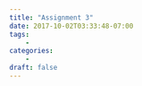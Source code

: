 ```yaml
---
title: "Assignment 3"
date: 2017-10-02T03:33:48-07:00
tags:
    -
categories:
    -
draft: false
---
```


